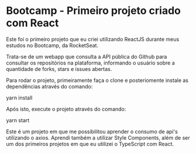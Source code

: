 # Bootcamp - Primeiro projeto criado com React

Este foi o primeiro projeto que eu criei utilizando ReactJS durante meus estudos no Bootcamp, da RocketSeat.

Trata-se de um webapp que consulta a API pública do Github para consultar os repositórios na plataforma, informando o usuário sobre a quantidade de forks, stars e issues abertas.

Para rodar o projeto, primeiramente faça o clone e posteriomente instale as dependências através do comando: 

yarn install

Após isto, execute o projeto através do comando:

yarn start

Este é um projeto em que me possibilitou aprender o consumo de api's utilizando o axios. 
Aprendi também a utilizar Style Components, além de ser um dos primeiros projetos em que eu utilizei o TypeScript com React.

